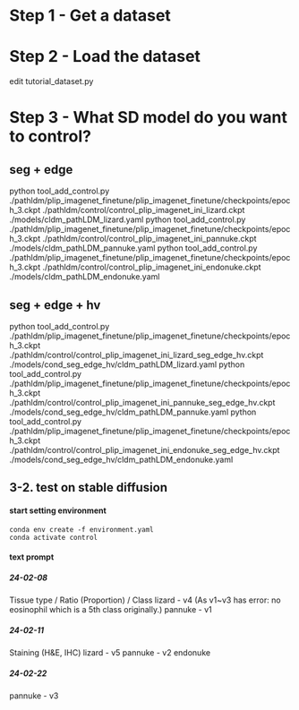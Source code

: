 # Step 1 - Get a dataset

# Step 2 - Load the dataset
edit tutorial_dataset.py

# Step 3 - What SD model do you want to control?
## seg + edge
python tool_add_control.py ./pathldm/plip_imagenet_finetune/plip_imagenet_finetune/checkpoints/epoch_3.ckpt ./pathldm/control/control_plip_imagenet_ini_lizard.ckpt ./models/cldm_pathLDM_lizard.yaml
python tool_add_control.py ./pathldm/plip_imagenet_finetune/plip_imagenet_finetune/checkpoints/epoch_3.ckpt ./pathldm/control/control_plip_imagenet_ini_pannuke.ckpt ./models/cldm_pathLDM_pannuke.yaml
python tool_add_control.py ./pathldm/plip_imagenet_finetune/plip_imagenet_finetune/checkpoints/epoch_3.ckpt ./pathldm/control/control_plip_imagenet_ini_endonuke.ckpt ./models/cldm_pathLDM_endonuke.yaml

## seg + edge + hv
python tool_add_control.py ./pathldm/plip_imagenet_finetune/plip_imagenet_finetune/checkpoints/epoch_3.ckpt ./pathldm/control/control_plip_imagenet_ini_lizard_seg_edge_hv.ckpt ./models/cond_seg_edge_hv/cldm_pathLDM_lizard.yaml
python tool_add_control.py ./pathldm/plip_imagenet_finetune/plip_imagenet_finetune/checkpoints/epoch_3.ckpt ./pathldm/control/control_plip_imagenet_ini_pannuke_seg_edge_hv.ckpt ./models/cond_seg_edge_hv/cldm_pathLDM_pannuke.yaml
python tool_add_control.py ./pathldm/plip_imagenet_finetune/plip_imagenet_finetune/checkpoints/epoch_3.ckpt ./pathldm/control/control_plip_imagenet_ini_endonuke_seg_edge_hv.ckpt ./models/cond_seg_edge_hv/cldm_pathLDM_endonuke.yaml

## 3-2. test on stable diffusion
<!-- python tool_add_control.py ./models/v1-5-pruned.ckpt ./models/control_sd15_ini.ckpt ./models/cldm_v15.yaml
python tool_add_control.py ./models/v1-5-pruned.ckpt ./models/control_sd15_ini.ckpt ./models/cldm_v15.yaml -->


#### start setting environment
```
conda env create -f environment.yaml
conda activate control
```

#### text prompt
##### 24-02-08
Tissue type / Ratio (Proportion) / Class
lizard - v4 (As v1~v3 has error: no eosinophil which is a 5th class originally.)
pannuke - v1
##### 24-02-11
Staining (H&E, IHC)
lizard - v5
pannuke - v2
endonuke
##### 24-02-22
pannuke - v3

